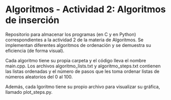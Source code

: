 # Algoritmos - Actividad 2: Algoritmos de inserción
Repositorio para almacenar los programas (en C y en Python) correspondientes a la actividad 2 de la materia de Algoritmos. Se implementan diferentes algoritmos de ordenación y se demuestra su eficiencia (de forma visual). 

Cada algoritmo tiene su propia carpeta y el código lleva el nombre main.cpp. Los archivos algoritmo_lists.txt y algoritmo_steps.txt contienen las listas ordenadas y el número de pasos que les toma ordenar listas de números aleatorios del 0 al 100. 

Además, cada lgoritmo tiene su propio archivo para visualizar su gráfica, llamado plot_steps.py. 
